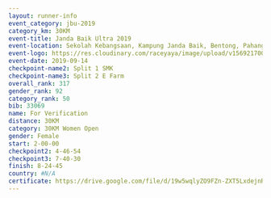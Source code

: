 ```yaml
---
layout: runner-info 
event_category: jbu-2019 
category_km: 30KM 
event-title: Janda Baik Ultra 2019 
event-location: Sekolah Kebangsaan, Kampung Janda Baik, Bentong, Pahang, Malaysia 
event-logo: https://res.cloudinary.com/raceyaya/image/upload/v1569217009/logo/janda-baik_vch1pc.jpg 
event-date: 2019-09-14 
checkpoint-name2: Split 1 SMK 
checkpoint-name3: Split 2 E Farm 
overall_rank: 317
gender_rank: 92
category_rank: 50
bib: 33069
name: For Verification
distance: 30KM
category: 30KM Women Open
gender: Female
start: 2-00-00
checkpoint2: 4-46-54
checkpoint3: 7-40-30
finish: 8-24-45
country: #N/A
certificate: https://drive.google.com/file/d/19w5wqlyZO9FZn-ZXT5LxdejnRCqEGL9X/view?usp=sharing
---
```

